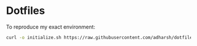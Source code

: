 # Dotfiles

To reproduce my exact environment:

```bash   
curl -o initialize.sh https://raw.githubusercontent.com/adharsh/dotfiles/refs/heads/master/.scripts/initialize.sh && bash initialize.sh
```
